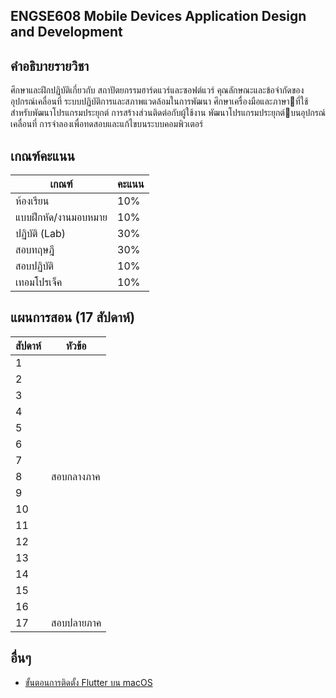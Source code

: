 ## ENGSE608 Mobile Devices Application Design and Development

## คำอธิบายรายวิชา
ศึกษาและฝึกปฏิบัติเกี่ยวกับ สถาปัตยกรรมฮาร์ดแวร์และซอฟต์แวร์ คุณลักษณะและข้อจำกัดของอุปกรณ์เคลื่อนที่ ระบบปฏิบัติการและสภาพแวดล้อมในการพัฒนา ศึกษาเครื่องมือและภาษาที่ใช้สำหรับพัฒนาโปรแกรมประยุกต์ การสร้างส่วนติดต่อกับผู้ใช้งาน พัฒนาโปรแกรมประยุกต์บนอุปกรณ์เคลื่อนที่ การจำลองเพื่อทดสอบและแก้ไขบนระบบคอมพิวเตอร์

## เกณฑ์คะแนน
| เกณฑ์      | คะแนน     |
| ---------- | ---------- |
| ห้องเรียน    | 10% |
| แบบฝึกหัด/งานมอบหมาย | 10% |
| ปฏิบัติ (Lab) | 30% |
| สอบทฤษฎี | 30% |
| สอบปฏิบัติ | 10% |
| เทอมโปรเจ็ค | 10% |

## แผนการสอน (17 สัปดาห์)
| สัปดาห์ | หัวข้อ                            |
| ------- | ------------------------------- |
| 1       |                                 |
| 2       |                                 |
| 3       |                                 |
| 4       |                                 |
| 5       |                                 |
| 6       |                                 |
| 7       |                                 |
| 8       | สอบกลางภาค                      |
| 9       |                                 |
| 10       |                                 |
| 11       |                                 |
| 12       |                                 |
| 13       |                                 |
| 14       |                                 |
| 15       |                                 |
| 16       |                                 |
| 17      | สอบปลายภาค                      |

## อื่นๆ
- [ขั้นตอนการติดตั้ง Flutter บน macOS](https://github.com/Piyaphol-Rmutl/ENGSE608-Mobile-Devices-Application-Design-and-Development/blob/main/flutter-setup.md)
